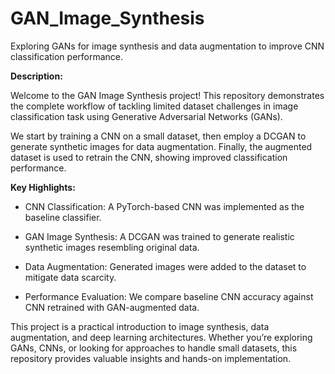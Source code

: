 # GAN_Image_Synthesis
Exploring GANs for image synthesis and data augmentation to improve CNN classification performance.

**Description:** 

Welcome to the GAN Image Synthesis project! This repository demonstrates the complete workflow of tackling limited dataset challenges in image classification task using Generative Adversarial Networks (GANs). 

We start by training a CNN on a small dataset, then employ a DCGAN to generate synthetic images for data augmentation. Finally, the augmented dataset is used to retrain the CNN, showing improved classification performance.

**Key Highlights:**

- CNN Classification: A PyTorch-based CNN was implemented as the baseline classifier. 

- GAN Image Synthesis: A DCGAN was trained to generate realistic synthetic images resembling original data. 

- Data Augmentation: Generated images were added to the dataset to mitigate data scarcity. 

- Performance Evaluation: We compare baseline CNN accuracy against CNN retrained with GAN-augmented data.

This project is a practical introduction to image synthesis, data augmentation, and deep learning architectures. Whether you’re exploring GANs, CNNs, or looking for approaches to handle small datasets, this repository provides valuable insights and hands-on implementation.
